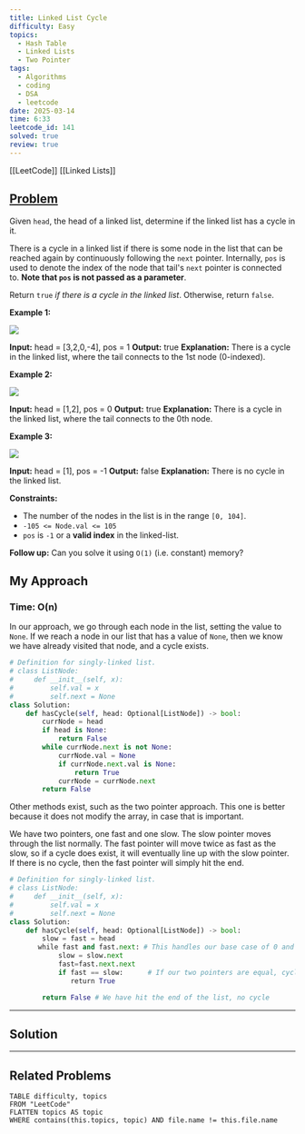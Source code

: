 ```yaml
---
title: Linked List Cycle
difficulty: Easy
topics:
  - Hash Table
  - Linked Lists
  - Two Pointer
tags:
  - Algorithms
  - coding
  - DSA
  - leetcode
date: 2025-03-14
time: 6:33
leetcode_id: 141
solved: true
review: true
---
```

[[LeetCode]]
[[Linked Lists]]
## [Problem](https://leetcode.com/problems/linked-list-cycle/description/)
Given `head`, the head of a linked list, determine if the linked list has a cycle in it.

There is a cycle in a linked list if there is some node in the list that can be reached again by continuously following the `next` pointer. Internally, `pos` is used to denote the index of the node that tail's `next` pointer is connected to. **Note that `pos` is not passed as a parameter**.

Return `true` _if there is a cycle in the linked list_. Otherwise, return `false`.

**Example 1:**

![](https://assets.leetcode.com/uploads/2018/12/07/circularlinkedlist.png)

**Input:** head = [3,2,0,-4], pos = 1
**Output:** true
**Explanation:** There is a cycle in the linked list, where the tail connects to the 1st node (0-indexed).

**Example 2:**

![](https://assets.leetcode.com/uploads/2018/12/07/circularlinkedlist_test2.png)

**Input:** head = [1,2], pos = 0
**Output:** true
**Explanation:** There is a cycle in the linked list, where the tail connects to the 0th node.

**Example 3:**

![](https://assets.leetcode.com/uploads/2018/12/07/circularlinkedlist_test3.png)

**Input:** head = [1], pos = -1
**Output:** false
**Explanation:** There is no cycle in the linked list.

**Constraints:**

- The number of the nodes in the list is in the range `[0, 104]`.
- `-105 <= Node.val <= 105`
- `pos` is `-1` or a **valid index** in the linked-list.

**Follow up:** Can you solve it using `O(1)` (i.e. constant) memory?

## My Approach
### Time: O(n)
In our approach, we go through each node in the list, setting the value to `None`. If we reach a node in our list that has a value of `None`, then we know we have already visited that node, and a cycle exists.
```python
# Definition for singly-linked list.
# class ListNode:
#     def __init__(self, x):
#         self.val = x
#         self.next = None
class Solution:
    def hasCycle(self, head: Optional[ListNode]) -> bool:
        currNode = head
        if head is None:
            return False
        while currNode.next is not None:
            currNode.val = None
            if currNode.next.val is None:
                return True
            currNode = currNode.next  
        return False
```
Other methods exist, such as the two pointer approach. This one is better because it does not modify the array, in case that is important.

We have two pointers, one fast and one slow. The slow pointer moves through the list normally. The fast pointer will move twice as fast as the slow, so if a cycle does exist, it will eventually line up with the slow pointer. If there is no cycle, then the fast pointer will simply hit the end. 
```python
# Definition for singly-linked list.
# class ListNode:
#     def __init__(self, x):
#         self.val = x
#         self.next = None
class Solution:
    def hasCycle(self, head: Optional[ListNode]) -> bool:
	    slow = fast = head
	   while fast and fast.next: # This handles our base case of 0 and 1
			slow = slow.next
			fast=fast.next.next
			if fast == slow:      # If our two pointers are equal, cycle
			   return True

		return False # We have hit the end of the list, no cycle
```


---
## Solution




---
## Related Problems
```dataview
TABLE difficulty, topics
FROM "LeetCode"
FLATTEN topics AS topic
WHERE contains(this.topics, topic) AND file.name != this.file.name
```